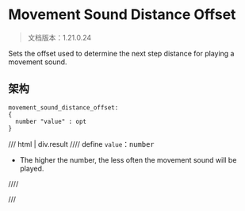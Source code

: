 # Movement Sound Distance Offset

> 文档版本：1.21.0.24

Sets the offset used to determine the next step distance for playing a movement sound.

## 架构

```mcschema
movement_sound_distance_offset:
{
  number "value" : opt
}

```

/// html | div.result
//// define
`value`：<samp>number</samp>

- The higher the number, the less often the movement sound will be played.


////


///

